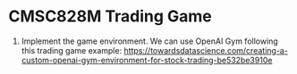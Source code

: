 # CMSC828M Trading Game
 
1. Implement the game environment. We can use OpenAI Gym following this trading game example: https://towardsdatascience.com/creating-a-custom-openai-gym-environment-for-stock-trading-be532be3910e